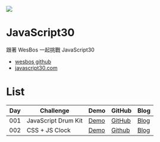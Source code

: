 ![](https://mgleon08.github.io/JavaScript30/thumbnail.png)

# JavaScript30

跟著 WesBos 一起挑戰 JavaScript30

* [wesbos github](https://github.com/wesbos/JavaScript30)
* [javascript30.com](https://javascript30.com/)

# List

| Day | Challenge           | Demo                                                                               | GitHub                                                                                 | Blog                                                                                    |
|-----|---------------------|------------------------------------------------------------------------------------|----------------------------------------------------------------------------------------|-----------------------------------------------------------------------------------------|
| 001 | JavaScript Drum Kit | [Demo](https://mgleon08.github.io/JavaScript30/001.JavaScript-Drum-Kit/index.html) | [GitHub](https://github.com/mgleon08/JavaScript30/tree/master/001.JavaScript-Drum-Kit) | [Blog](http://mgleon08.github.io/blog/2018/07/29/javascript30-001-javascript-drum-kit/) |
| 002 | CSS + JS Clock | [Demo](https://mgleon08.github.io/JavaScript30/002.CSS+JS-Clock/index.html) | [Github](https://github.com/mgleon08/JavaScript30/tree/master/002.CSS%2BJS-Clock) | [Blog](http://mgleon08.github.io/blog/2018/07/30/javascript30-002-css-js-clock/) |